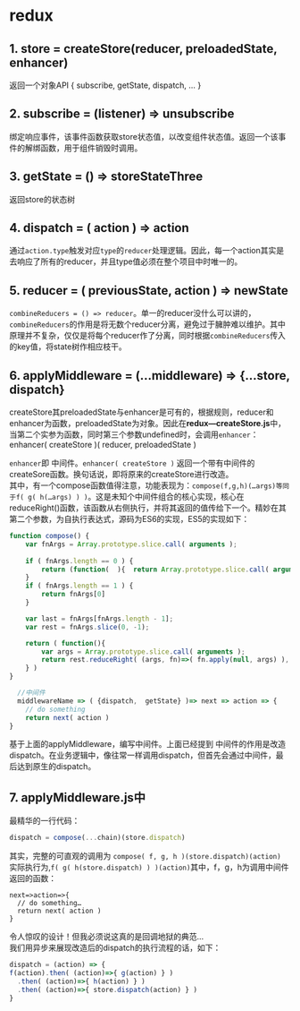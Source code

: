 # redux
## 1. store = createStore(reducer, preloadedState, enhancer)
返回一个对象API { subscribe, getState, dispatch, … }

## 2. subscribe = (listener) => unsubscribe
绑定响应事件，该事件函数获取store状态值，以改变组件状态值。返回一个该事件的解绑函数，用于组件销毁时调用。

## 3. getState = () => storeStateThree
返回store的状态树

## 4. dispatch = ( action ) => action
通过`action.type`触发对应`type`的`reducer`处理逻辑。因此，每一个action其实是去响应了所有的reducer，并且type值必须在整个项目中时唯一的。

## 5. reducer = ( previousState, action ) => newState
`combineReducers = () => reducer`。单一的reducer没什么可以讲的，`combineReducers`的作用是将无数个reducer分离，避免过于臃肿难以维护。其中原理并不复杂，仅仅是将每个reducer作了分离，同时根据`combineReducers`传入的key值，将state树作相应枝干。

## 6. applyMiddleware  =  (…middleware) => {…store, dispatch}
createStore其preloadedState与enhancer是可有的，根据规则，reducer和enhancer为函数，preloadedState为对象。因此在**redux—createStore.js**中，当第二个实参为函数，同时第三个参数undefined时，会调用`enhancer`：enhancer( createStore )( reducer, preloadedState )<br />

`enhancer`即 中间件。`enhancer( createStore )` 返回一个带有中间件的createSore函数。换句话说，即将原来的createStore进行改造。<br />
其中，有一个compose函数值得注意，功能表现为：`compose(f,g,h)(…args)等同于f( g( h(…args) ) )`。这是未知个中间件组合的核心实现，核心在reduceRight()函数，该函数从右侧执行，并将其返回的值传给下一个。精妙在其第二个参数，为自执行表达式，源码为ES6的实现，ES5的实现如下：
    
```js
function compose() {
 	var fnArgs = Array.prototype.slice.call( arguments );
 
	if ( fnArgs.length == 0 ) {
		return (function(  ){  return Array.prototype.slice.call( arguments ) })
	}
	if ( fnArgs.length == 1 ) {
		return fnArgs[0]
	}

 	var last = fnArgs[fnArgs.length - 1];
 	var rest = fnArgs.slice(0, -1);

 	return ( function(){
 		var args = Array.prototype.slice.call( arguments );
		return rest.reduceRight( (args, fn)=>( fn.apply(null, args) ), last.apply(null, args) )
 	} )
}

  //中间件
  middlewareName => ( {dispatch,  getState} )=> next => action => {
	// do something
	return next( action )
}
```

基于上面的applyMiddleware，编写中间件。上面已经提到 中间件的作用是改造dispatch。在业务逻辑中，像往常一样调用dispatch，但首先会通过中间件，最后达到原生的dispatch。
## 7. applyMiddleware.js中
最精华的一行代码：

``` js
dispatch = compose(...chain)(store.dispatch)
```
其实，完整的可直观的调用为 `compose( f, g, h )(store.dispatch)(action)`<br />
实际执行为,`f( g( h(store.dispatch) ) )(action)`其中，f，g，h为调用中间件返回的函数：

``` JS
next=>action=>{
  // do something…
  return next( action )
}
```

令人惊叹的设计！但我必须说这真的是回调地狱的典范…<br />
我们用异步来展现改造后的dispatch的执行流程的话，如下：

``` js
dispatch = (action) => {
f(action).then( (action)=>{ g(action) } )
  .then( (action)=>{ h(action) } )
  .then( (action)=>{ store.dispatch(action) } )
}
```
